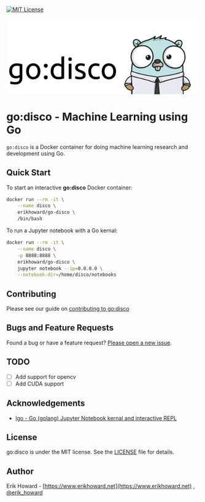 [![MIT License](https://img.shields.io/github/license/mashape/apistatus.svg)](LICENSE.md)


![alt tag](godisco-logo.png)

# go:disco - Machine Learning using Go

`go:disco` is a Docker container for doing machine learning research and development using Go.

## Quick Start

To start an interactive **go:disco** Docker container:

```sh
docker run --rm -it \
    --name disco \
    erikhoward/go-disco \
    /bin/bash    
```

To run a Jupyter notebook with a Go kernal:
```sh
docker run --rm -it \
    --name disco \
    -p 8888:8888 \
    erikhoward/go-disco \
    jupyter notebook --ip=0.0.0.0 \
    --notebook-dir=/home/disco/notebooks
```

## Contributing

Please see our guide on [contributing to go:disco](CONTRIBUTING.md)

## Bugs and Feature Requests

Found a bug or have a feature request? [Please open a new issue](https://github.com/erikhoward/go-disco/issues/new).

## TODO

- [ ] Add support for opencv
- [ ] Add CUDA support

## Acknowledgements

* [lgo - Go (golang) Jupyter Notebook kernal and interactive REPL](https://github.com/yunabe/lgo)

## License

go:disco is under the MIT license. See the [LICENSE](LICENSE.md) file for details.

## Author
Erik Howard - [https://www.erikhoward.net](https://www.erikhoward.net)
, [@erik_howard](http://twitter.com/erik_howard)